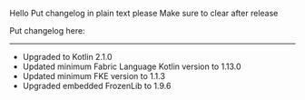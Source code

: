 Hello
Put changelog in plain text please
Make sure to clear after release

Put changelog here:

-----------------
- Upgraded to Kotlin 2.1.0
- Updated minimum Fabric Language Kotlin version to 1.13.0
- Updated minimum FKE version to 1.1.3
- Upgraded embedded FrozenLib to 1.9.6
